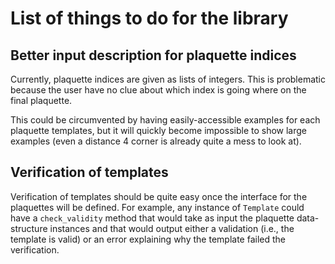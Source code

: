# List of things to do for the library

## Better input description for plaquette indices

Currently, plaquette indices are given as lists of integers. This is problematic because the user have no clue about which index is going where on the final plaquette. 

This could be circumvented by having easily-accessible examples for each plaquette templates, but it will quickly become impossible to show large examples (even a distance 4 corner is already quite a mess to look at).

## Verification of templates

Verification of templates should be quite easy once the interface for the plaquettes will be defined. For example, any instance of `Template` could have a `check_validity` method that would take as input the plaquette data-structure instances and that would output either a validation (i.e., the template is valid) or an error explaining why the template failed the verification.

